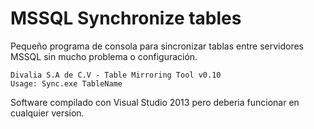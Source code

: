 # MSSQL Synchronize tables
Pequeño programa de consola para sincronizar tablas entre servidores MSSQL sin mucho problema o configuración.

```
Divalia S.A de C.V - Table Mirroring Tool v0.10
Usage: Sync.exe TableName
```

Software compilado con Visual Studio 2013 pero deberia funcionar en cualquier version.
